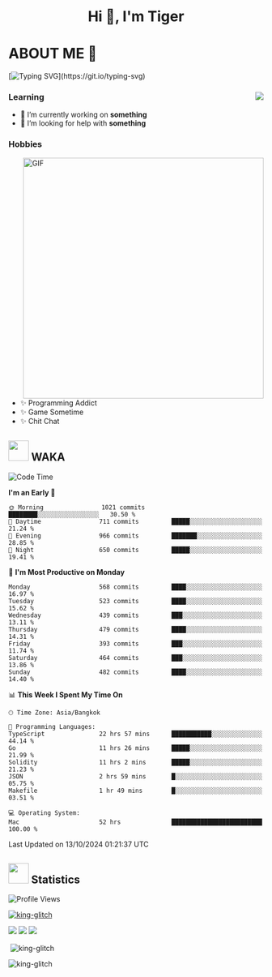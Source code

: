 <h1 align="center">Hi 👋, I'm Tiger</h1>




# ABOUT ME 💬

[![Typing SVG](https://readme-typing-svg.herokuapp.com?color=22F771&vCenter=true&lines=A+perssionate+developer+from+nowhere.)](https://git.io/typing-svg)

<div>
 <img align="right" src="https://spotify-github-profile.vercel.app/api/view?uid=12129734423&cover_image=false&theme=default&bar_color=22d016&bar_color_cover=true" />
 <h3>Learning</h3>
 
 <ul>
  <li>🔭 I’m currently working on <b>something</b></li>
  <li>🤝 I’m looking for help with <b>something</b></li>
 </ul>
 
</div>
<div>
 <h3>Hobbies</h3>
 <img align="right" height="475px"  alt="GIF" src="https://i.pinimg.com/originals/1f/b7/db/1fb7dbee557e5ed509f7517da8a84d58.gif" />
 <ul>
  <li>✨ Programming Addict</li>
  <li>✨ Game Sometime</li>
  <li>✨ Chit Chat</li>
 </ul>
 
</div>



## <img height="40" src="https://raw.githubusercontent.com/innng/innng/master/assets/kyubey.gif"/> WAKA

<!--START_SECTION:waka-->
![Code Time](http://img.shields.io/badge/Code%20Time-2%2C580%20hrs%2045%20mins-blue)

**I'm an Early 🐤** 

```text
🌞 Morning                1021 commits        ████████░░░░░░░░░░░░░░░░░   30.50 % 
🌆 Daytime                711 commits         █████░░░░░░░░░░░░░░░░░░░░   21.24 % 
🌃 Evening                966 commits         ███████░░░░░░░░░░░░░░░░░░   28.85 % 
🌙 Night                  650 commits         █████░░░░░░░░░░░░░░░░░░░░   19.41 % 
```
📅 **I'm Most Productive on Monday** 

```text
Monday                   568 commits         ████░░░░░░░░░░░░░░░░░░░░░   16.97 % 
Tuesday                  523 commits         ████░░░░░░░░░░░░░░░░░░░░░   15.62 % 
Wednesday                439 commits         ███░░░░░░░░░░░░░░░░░░░░░░   13.11 % 
Thursday                 479 commits         ████░░░░░░░░░░░░░░░░░░░░░   14.31 % 
Friday                   393 commits         ███░░░░░░░░░░░░░░░░░░░░░░   11.74 % 
Saturday                 464 commits         ███░░░░░░░░░░░░░░░░░░░░░░   13.86 % 
Sunday                   482 commits         ████░░░░░░░░░░░░░░░░░░░░░   14.40 % 
```


📊 **This Week I Spent My Time On** 

```text
🕑︎ Time Zone: Asia/Bangkok

💬 Programming Languages: 
TypeScript               22 hrs 57 mins      ███████████░░░░░░░░░░░░░░   44.14 % 
Go                       11 hrs 26 mins      █████░░░░░░░░░░░░░░░░░░░░   21.99 % 
Solidity                 11 hrs 2 mins       █████░░░░░░░░░░░░░░░░░░░░   21.23 % 
JSON                     2 hrs 59 mins       █░░░░░░░░░░░░░░░░░░░░░░░░   05.75 % 
Makefile                 1 hr 49 mins        █░░░░░░░░░░░░░░░░░░░░░░░░   03.51 % 

💻 Operating System: 
Mac                      52 hrs              █████████████████████████   100.00 % 
```


 Last Updated on 13/10/2024 01:21:37 UTC
<!--END_SECTION:waka-->
## <img height="40" src="https://raw.githubusercontent.com/innng/innng/master/assets/kyubey.gif"/> Statistics
![Profile Views](https://komarev.com/ghpvc/?username=king-glitch)  

<p align="left"> 
 <a href="https://github.com/ryo-ma/github-profile-trophy">
  <img src="https://github-profile-trophy.vercel.app/?username=king-glitch&theme=dracula" alt="king-glitch" />
 </a> </p>

![](https://github-profile-summary-cards.vercel.app/api/cards/profile-details?username=king-glitch&theme=dracula)
![](https://github-profile-summary-cards.vercel.app/api/cards/stats?username=king-glitch&theme=dracula) 
![](https://github-profile-summary-cards.vercel.app/api/cards/productive-time?username=king-glitch&theme=dracula)


<p>&nbsp;<img align="center" src="https://github-readme-stats.vercel.app/api?username=king-glitch&theme=dracula" alt="king-glitch" /></p>

<p><img align="center" src="https://github-readme-streak-stats.herokuapp.com/?user=king-glitch&theme=dracula" alt="king-glitch" /></p>
